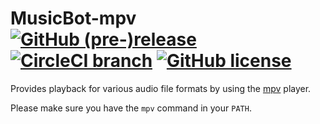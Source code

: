 # MusicBot-mpv [![GitHub (pre-)release](https://img.shields.io/github/release/BjoernPetersen/MusicBot-mpv/all.svg)](https://github.com/BjoernPetersen/MusicBot-mpv/releases) [![CircleCI branch](https://img.shields.io/circleci/project/github/BjoernPetersen/MusicBot-mpv/master.svg)](https://circleci.com/gh/BjoernPetersen/MusicBot-mpv/tree/master) [![GitHub license](https://img.shields.io/github/license/BjoernPetersen/MusicBot-mpv.svg)](https://github.com/BjoernPetersen/MusicBot-mpv/blob/master/LICENSE)

Provides playback for various audio file formats by using the [mpv](https://mpv.io) player.

Please make sure you have the `mpv` command in your `PATH`.

